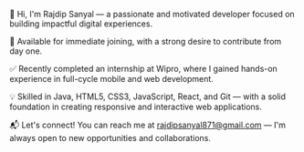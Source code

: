 👋 Hi, I'm Rajdip Sanyal — a passionate and motivated developer focused on building impactful digital experiences.

🚀 Available for immediate joining, with a strong desire to contribute from day one.

✅ Recently completed an internship at Wipro, where I gained hands-on experience in full-cycle mobile and web development.

💡 Skilled in Java, HTML5, CSS3, JavaScript, React, and Git — with a solid foundation in creating responsive and interactive web  applications.

📬 Let's connect! You can reach me at rajdipsanyal871@gmail.com — I'm always open to new opportunities and collaborations.

